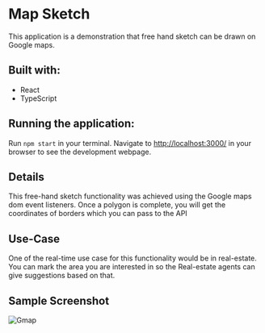 # Map Sketch

This application is a demonstration that free hand sketch can be drawn on Google maps.

## Built with:

- React
- TypeScript

## Running the application:

Run `npm start` in your terminal. Navigate to <http://localhost:3000/> in your browser to see the development webpage.

## Details

This free-hand sketch functionality was achieved using the Google maps dom event listeners.
Once a polygon is complete, you will get the coordinates of borders which you can pass to the API

## Use-Case

One of the real-time use case for this functionality would be in real-estate. You can mark the area you are interested in so the Real-estate agents can give suggestions based on that.

## Sample Screenshot

![Gmap](https://user-images.githubusercontent.com/46255160/118405999-1778a980-b698-11eb-994a-6f0dbfbe53a7.jpeg)
